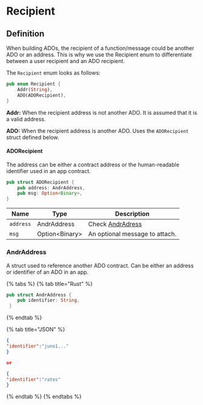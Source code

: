 # Recipient

## Definition

When building ADOs, the recipient of a function/message could be another ADO or an address. This is why we use the Recipient enum to differentiate between a user recipient and an ADO recipient.

The `Recipient` enum looks as follows:&#x20;

```rust
pub enum Recipient {
    Addr(String),
    ADO(ADORecipient),
}
```

**Addr:** When the recipient address is not another ADO. It is assumed that it is a valid address.

**ADO:** When the recipient address is another ADO. Uses the `ADORecipient` struct defined below.

#### **ADORecipient**

The address can be either a contract address or the human-readable identifier used in an app contract.

```rust
pub struct ADORecipient {
    pub address: AndrAddress,
    pub msg: Option<Binary>,
}
```

| Name      | Type            | Description                                 |
| --------- | --------------- | ------------------------------------------- |
| `address` | AndrAddress     | Check [AndrAdress](recipient.md#andradress) |
| `msg`     | Option\<Binary> | An optional message to attach.              |

### AndrAddress

A struct used to reference another ADO contract. Can be either an address or identifier of an ADO in an app.

{% tabs %}
{% tab title="Rust" %}
```rust
pub struct AndrAddress {
    pub identifier: String,
 }
```
{% endtab %}

{% tab title="JSON" %}
```json
{
"identifier":"juno1..."
}

or

{
"identifier":"rates"
}
```
{% endtab %}
{% endtabs %}
